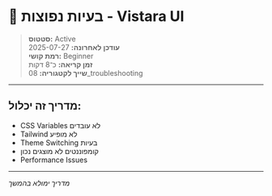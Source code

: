 # 🚨 בעיות נפוצות - Vistara UI

> **סטטוס:** Active  
> **עודכן לאחרונה:** 2025-07-27  
> **רמת קושי:** Beginner  
> **זמן קריאה:** כ־8 דקות  
> **שייך לקטגוריה:** 08_troubleshooting  

---

## מדריך זה יכלול:
- CSS Variables לא עובדים
- Tailwind לא מופיע
- Theme Switching בעיות
- קומפוננטים לא מוצגים נכון
- Performance Issues

---

*מדריך ימולא בהמשך*